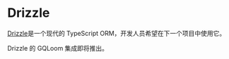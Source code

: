 # Drizzle

[Drizzle](https://orm.drizzle.team/)是一个现代的 TypeScript ORM，开发人员希望在下一个项目中使用它。

Drizzle 的 GQLoom 集成即将推出。
